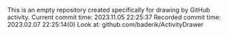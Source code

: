 This is an empty repository created specifically for drawing by GitHub activity.
Current commit time: 2023.11.05 22:25:37
Recorded commit time: 2023.02.07 22:25:14(0)
Look at: github.com/baderik/ActivityDrawer
